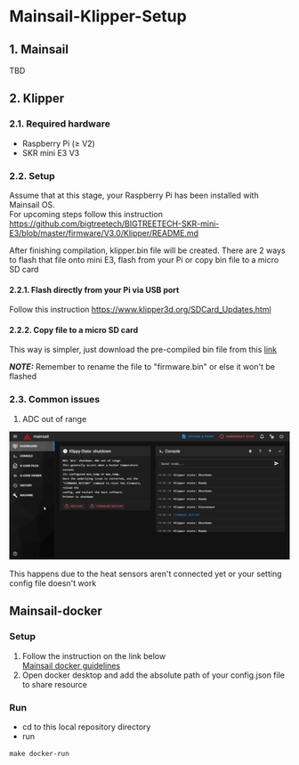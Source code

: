 # Mainsail-Klipper-Setup

## 1. Mainsail

TBD

## 2. Klipper

### 2.1. Required hardware

- Raspberry Pi ($\ge$ V2)
- SKR mini E3 V3

### 2.2. Setup

Assume that at this stage, your Raspberry Pi has been installed with Mainsail OS.</br>
For upcoming steps follow this instruction
https://github.com/bigtreetech/BIGTREETECH-SKR-mini-E3/blob/master/firmware/V3.0/Klipper/README.md</br>

After finishing compilation, klipper.bin file will be created. There are 2 ways to flash that file onto mini E3, flash from your Pi or copy bin file to a micro SD card

#### 2.2.1. Flash directly from your Pi via USB port

Follow this instruction
https://www.klipper3d.org/SDCard_Updates.html</br>

#### 2.2.2. Copy file to a micro SD card

This way is simpler, just download the pre-compiled bin file from this [link](https://github.com/bigtreetech/BIGTREETECH-SKR-mini-E3/blob/master/firmware/V3.0/Klipper/README.md)

**_NOTE:_** Remember to rename the file to "firmware.bin" or else it won't be flashed

### 2.3. Common issues
1. ADC out of range

 ![Tux, the Linux mascot](/assets/images/ADC_out_of_range.png)
 
 This happens due to the heat sensors aren't connected yet or your setting config file doesn't work
## Mainsail-docker
### Setup

1. Follow the instruction on the link below\
[Mainsail docker guidelines](https://docs.mainsail.xyz/setup/docker)
2. Open docker desktop and add the absolute path of your config.json file to share resource

### Run

- cd to this local repository directory
- run

```shell
make docker-run
```